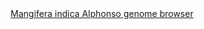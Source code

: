 <div id="Mangifera_indica_Alphonso_genome_browser" align="center">
  <a href="https://ink-blot.github.io/?sessionURL=blob:zZVpb6M4HMa_ysqvdiVCuMyRd2lCrkmThjTNMRpFDhhwCphgQxqqfvd1M82MVltt29UelRDC5jH_4_nZPIIKF4zQDLSAJqtQhkACLKbHOUrzBE9QihlohShhWAIFDnGBMx.D1iMIEeNo4Y3FwpjznLWazQCFjQhnNCU.k5kuo7zBaMljLKQNTUYpqmmGjkz2aSrEHDVRksc0Y7SJfB8z1lCaOc6i7RGJ2.Xd9vxJvE3LhJNz1K1IQiQWyCES2ZIswA9vJPKeyJE10O.vtXwDH2aZ7aoLvj7NEe3truo7f7mfHseHjhfcrL6M.iEjtxXuGonTjompDNPBJCqLvLnf1FZ6O8aKm2iVkq.I2fbsFQuGc3dmQ_3BgMZkghcWIze5d_9ldD_1x1OzT_bG0r2q6VwURMCTBBLql6LtwI8L1WpBSbENyYBO4_kJSg50RNkFJaD19ZsEeIH8e6H..gj4KRfeAIYP5dkmCdAiwAVoNRxFsVTH0aBhGYrjqE_SIyiL5B82L0WZcINscUD4NqBcZrTgwqcoDHU5qkU.IUnO3onAb4s_kbNR7E6nzNLHWRd71wrm3jjyurcWH7SDpLe_6g97nb6bK_3O8C7s7swV02lq43zTN8rlZjmW.Y6Iit5dekiLFHEhfZ4S4xdnUZZRjvjzfpVAjEkUC42lSMCnCRU.gyLa_apIv4hLhcpvQlQRRnYkIfy0FCHpEbR0DZqG.gMN_d9B4cfunXuerdmqY.tbdSvs5.IICbYsy5ksqpErP_wTGR9e.4lAmZb9g27X7YPZgepDNtWD0Wyz7sF5dVodT2qNR15sHfYr1I3ZgK5h3VUXHmm7ZK.ptn1a_xGUj3fxwo2Y.YlNhQqCMv4qDqrlWNpfAPSCifG_YPJsbPK3QXlt9SdC5SZEdIPWc1ec1VDr0k2vd5qUXX0IS.yu741lMgvX6C6sKBnNDJ8G7vrgq6dF7YQjloW3H0Ll1U5.HBbVUEzrbVrgf0iLvEPpO7B4kX0m_5MUTvRlFZh5daqvVBSmpakmudVVzYzVaidx57HuaF44oNdRDD08ijgl_aBnGe1hqoiK3vL_0puL0d.Hl59JQqIsxWerX3wzn749_Q4-">Mangifera indica Alphonso genome browser</a>
</div>
